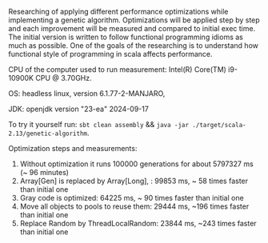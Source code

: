 Researching of applying different performance optimizations while implementing a genetic algorithm. 
Optimizations will be applied step by step and each improvement will be measured and compared to initial exec time.
The initial version is written to follow functional programming idioms as much as possible. 
One of the goals of the researching is to understand how functional style of programming in scala affects performance. 

CPU of the computer used to run measurement: Intel(R) Core(TM) i9-10900K CPU @ 3.70GHz.

OS: headless linux, version 6.1.77-2-MANJARO, 

JDK: openjdk version "23-ea" 2024-09-17

To try it yourself run: `sbt clean assembly` && `java -jar ./target/scala-2.13/genetic-algorithm`.

Optimization steps and measurements: 

1. Without optimization it runs 100000 generations for about 5797327 ms (~ 96 minutes)
2. Array[Gen] is replaced by Array[Long], : 99853 ms, ~ 58 times faster than initial one
3. Gray code is optimized: 64225 ms, ~ 90 times faster than initial one
4. Move all objects to pools to reuse them: 29444 ms, ~196 times faster than initial one
5. Replace Random by ThreadLocalRandom: 23844 ms, ~243 times faster than initial one
